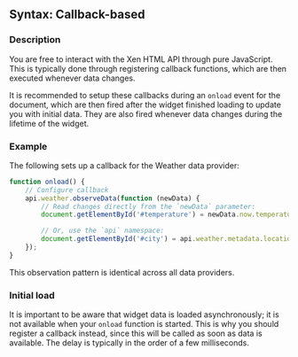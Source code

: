 ## Syntax: Callback-based
### Description

You are free to interact with the Xen HTML API through pure JavaScript. This is typically done through registering callback functions, which are then executed whenever data changes.

It is recommended to setup these callbacks during an `onload` event for the document, which are then fired after the widget finished loading to update you with initial data. They are also fired whenever data changes during the lifetime of the widget.

### Example

The following sets up a callback for the Weather data provider:

```js
function onload() {
    // Configure callback
    api.weather.observeData(function (newData) {
        // Read changes directly from the `newData` parameter:
        document.getElementById('#temperature') = newData.now.temperature.current;

        // Or, use the `api` namespace:
        document.getElementById('#city') = api.weather.metadata.location.city;
    });
}
```

This observation pattern is identical across all data providers.

### Initial load

It is important to be aware that widget data is loaded asynchronously; it is not available when your `onload` function is started. This is why you should register a callback instead, since this will be called as soon as data is available. The delay is typically in the order of a few milliseconds.
